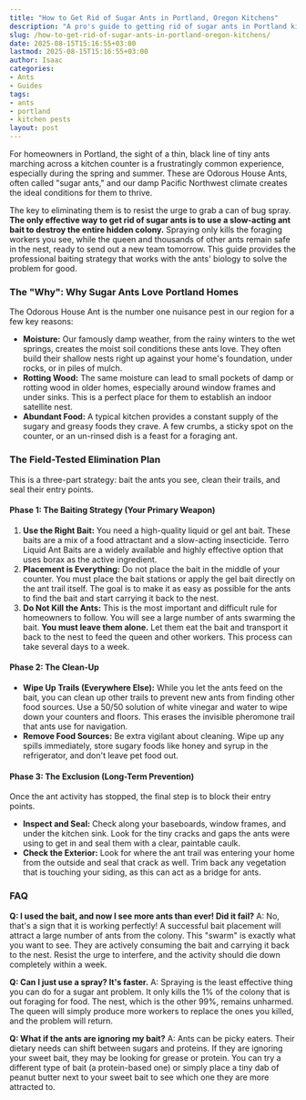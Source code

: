 ```yaml
---
title: "How to Get Rid of Sugar Ants in Portland, Oregon Kitchens"
description: "A pro's guide to getting rid of sugar ants in Portland kitchens. Learn why our damp climate makes them worse and the field-tested baiting strategy that actually works."
slug: /how-to-get-rid-of-sugar-ants-in-portland-oregon-kitchens/
date: 2025-08-15T15:16:55+03:00
lastmod: 2025-08-15T15:16:55+03:00
author: Isaac
categories:
- Ants
- Guides
tags:
- ants
- portland
- kitchen pests
layout: post
---
```

For homeowners in Portland, the sight of a thin, black line of tiny ants marching across a kitchen counter is a frustratingly common experience, especially during the spring and summer. These are Odorous House Ants, often called "sugar ants," and our damp Pacific Northwest climate creates the ideal conditions for them to thrive.

The key to eliminating them is to resist the urge to grab a can of bug spray. **The only effective way to get rid of sugar ants is to use a slow-acting ant bait to destroy the entire hidden colony.** Spraying only kills the foraging workers you see, while the queen and thousands of other ants remain safe in the nest, ready to send out a new team tomorrow. This guide provides the professional baiting strategy that works with the ants' biology to solve the problem for good.

### The "Why": Why Sugar Ants Love Portland Homes

The Odorous House Ant is the number one nuisance pest in our region for a few key reasons:

*   **Moisture:** Our famously damp weather, from the rainy winters to the wet springs, creates the moist soil conditions these ants love. They often build their shallow nests right up against your home's foundation, under rocks, or in piles of mulch.
*   **Rotting Wood:** The same moisture can lead to small pockets of damp or rotting wood in older homes, especially around window frames and under sinks. This is a perfect place for them to establish an indoor satellite nest.
*   **Abundant Food:** A typical kitchen provides a constant supply of the sugary and greasy foods they crave. A few crumbs, a sticky spot on the counter, or an un-rinsed dish is a feast for a foraging ant.

### The Field-Tested Elimination Plan

This is a three-part strategy: bait the ants you see, clean their trails, and seal their entry points.

#### Phase 1: The Baiting Strategy (Your Primary Weapon)

1.  **Use the Right Bait:** You need a high-quality liquid or gel ant bait. These baits are a mix of a food attractant and a slow-acting insecticide. Terro Liquid Ant Baits are a widely available and highly effective option that uses borax as the active ingredient.
2.  **Placement is Everything:** Do not place the bait in the middle of your counter. You must place the bait stations or apply the gel bait directly on the ant trail itself. The goal is to make it as easy as possible for the ants to find the bait and start carrying it back to the nest.
3.  **Do Not Kill the Ants:** This is the most important and difficult rule for homeowners to follow. You will see a large number of ants swarming the bait. **You must leave them alone.** Let them eat the bait and transport it back to the nest to feed the queen and other workers. This process can take several days to a week.

#### Phase 2: The Clean-Up

*   **Wipe Up Trails (Everywhere Else):** While you let the ants feed on the bait, you can clean up other trails to prevent new ants from finding other food sources. Use a 50/50 solution of white vinegar and water to wipe down your counters and floors. This erases the invisible pheromone trail that ants use for navigation.
*   **Remove Food Sources:** Be extra vigilant about cleaning. Wipe up any spills immediately, store sugary foods like honey and syrup in the refrigerator, and don't leave pet food out.

#### Phase 3: The Exclusion (Long-Term Prevention)

Once the ant activity has stopped, the final step is to block their entry points.

*   **Inspect and Seal:** Check along your baseboards, window frames, and under the kitchen sink. Look for the tiny cracks and gaps the ants were using to get in and seal them with a clear, paintable caulk.
*   **Check the Exterior:** Look for where the ant trail was entering your home from the outside and seal that crack as well. Trim back any vegetation that is touching your siding, as this can act as a bridge for ants.

### FAQ

**Q: I used the bait, and now I see more ants than ever! Did it fail?**
A: No, that's a sign that it is working perfectly! A successful bait placement will attract a large number of ants from the colony. This "swarm" is exactly what you want to see. They are actively consuming the bait and carrying it back to the nest. Resist the urge to interfere, and the activity should die down completely within a week.

**Q: Can I just use a spray? It's faster.**
A: Spraying is the least effective thing you can do for a sugar ant problem. It only kills the 1% of the colony that is out foraging for food. The nest, which is the other 99%, remains unharmed. The queen will simply produce more workers to replace the ones you killed, and the problem will return.

**Q: What if the ants are ignoring my bait?**
A: Ants can be picky eaters. Their dietary needs can shift between sugars and proteins. If they are ignoring your sweet bait, they may be looking for grease or protein. You can try a different type of bait (a protein-based one) or simply place a tiny dab of peanut butter next to your sweet bait to see which one they are more attracted to.
